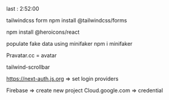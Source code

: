 last : 2:52:00

tailwindcss form
npm install @tailwindcss/forms

npm install @heroicons/react


populate fake data using minifaker
npm i minifaker

Pravatar.cc = avatar


tailwind-scrollbar

https://next-auth.js.org => set login providers

Firebase => create new project
Cloud.google.com => credential